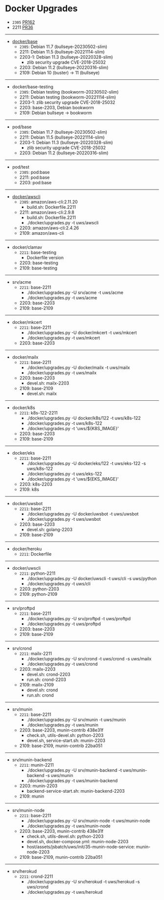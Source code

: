# Docker Upgrades

* `2305` [PR162](https://github.com/TalkingPts/Infrastructure/pull/162)
* 2211 [PR36](https://github.com/TalkingPts/Infrastructure/pull/36)

---

* [docker/base][debian-container]
    * `2305`: Debian 11.7 (bullseye-20230502-slim)
    * 2211: Debian 11.5 (bullseye-20221114-slim)
    * 2203-1: Debian 11.3 (bullseye-20220328-slim)
        * zlib security upgrade CVE-2018-25032
    * 2203: Debian 11.2 (bullseye-20220316-slim)
    * 2109: Debian 10 (buster) -> 11 (bullseye)

[debian-container]: https://hub.docker.com/_/debian

---

* docker/base-testing
    * `2305`: Debian testing (bookworm-20230502-slim)
    * 2211: Debian testing (bookworm-20221114-slim)
    * 2203-1: zlib security upgrade CVE-2018-25032
    * 2203: base-2203, Debian bookworm
    * 2109: Debian bullseye -> bookworm

---

* pod/base
    * `2305`: Debian 11.7 (bullseye-20230502-slim)
    * 2211: Debian 11.5 (bullseye-20221114-slim)
    * 2203-1: Debian 11.3 (bullseye-20220328-slim)
        * zlib security upgrade CVE-2018-25032
    * 2203: Debian 11.2 (bullseye-20220316-slim)

---

* pod/test
    * `2305`: pod:base
    * 2211: pod:base
    * 2203: pod:base

---

* [docker/awscli][awscli]
    * `2305`: amazon/aws-cli:2.11.20
        * build.sh: Dockerfile.2211
    * 2211: amazon/aws-cli:2.9.8
        * build.sh: Dockerfile.2211
        * ./docker/upgrades.py -t uws/awscli
    * 2203: amazon/aws-cli:2.4.26
    * 2109: amazon/aws-cli

[awscli]: https://hub.docker.com/r/amazon/aws-cli/tags

---

* docker/clamav
    * `2211`: base-testing
        * Dockerfile version
    * 2203: base-testing
    * 2109: base-testing

---

* srv/acme
    * `2211`: base-2211
        * ./docker/upgrades.py -U srv/acme -t uws/acme
        * ./docker/upgrades.py -t uws/acme
    * 2203: base-2203
    * 2109: base-2109

---

* docker/mkcert
    * `2211`: base-2211
        * ./docker/upgrades.py -U docker/mkcert -t uws/mkcert
        * ./docker/upgrades.py -t uws/mkcert
    * 2203: base-2203

---

* docker/mailx
    * `2211`: base-2211
        * ./docker/upgrades.py -U docker/mailx -t uws/mailx
        * ./docker/upgrades.py -t uws/mailx
    * 2203: base-2203
        * devel.sh: mailx-2203
    * 2109: base-2109
        * devel.sh: mailx

---

* docker/k8s
    * `2211`: k8s-122-2211
        * ./docker/upgrades.py -U docker/k8s/122 -t uws/k8s-122
        * ./docker/upgrades.py -t uws/k8s-122
        * ./docker/upgrades.py -t 'uws/${K8S_IMAGE}'
    * 2203: base-2203
    * 2109: base-2109

---

* docker/eks
    * `2211`: base-2211
        * ./docker/upgrades.py -U docker/eks/122 -t uws/eks-122 -s uws/k8s-122
        * ./docker/upgrades.py -t uws/eks-122
        * ./docker/upgrades.py -t 'uws/${EKS_IMAGE}'
    * 2203: k8s-2203
    * 2109: k8s

---

* docker/uwsbot
    * `2211`: base-2211
        * ./docker/upgrades.py -U docker/uwsbot -t uws/uwsbot
        * ./docker/upgrades.py -t uws/uwsbot
    * 2203: base-2203
        * devel.sh: golang-2203
    * 2109: base-2109

---

* docker/heroku
    * `2211`: Dockerfile

---

* docker/uwscli
    * `2211`: python-2211
        * ./docker/upgrades.py -U docker/uwscli -t uws/cli -s uws/python
        * ./docker/upgrades.py -t uws/cli
    * 2203: python-2203
    * 2109: python-2109

---

* srv/proftpd
    * `2211`: base-2211
        * ./docker/upgrades.py -U srv/proftpd -t uws/proftpd
        * ./docker/upgrades.py -t uws/proftpd
    * 2203: base-2203
    * 2109: base-2109

---

* srv/crond
    * `2211`: mailx-2211
        * ./docker/upgrades.py -U srv/crond -t uws/crond -s uws/mailx
        * ./docker/upgrades.py -t uws/crond
    * 2203: mailx-2203
        * devel.sh: crond-2203
        * run.sh: crond-2203
    * 2109: mailx-2109
        * devel.sh: crond
        * run.sh: crond

---

* srv/munin
    * `2211`: base-2211
        * ./docker/upgrades.py -U srv/munin -t uws/munin
        * ./docker/upgrades.py -t uws/munin
    * 2203: base-2203, munin-contrib 438e31f
        * check.sh, utils-devel.sh: python-2203
        * devel.sh, service-start.sh: munin-2203
    * 2109: base-2109, munin-contrib 22ba051

---

* srv/munin-backend
    * `2211`: munin-2211
        * ./docker/upgrades.py -U srv/munin-backend -t uws/munin-backend -s uws/munin
        * ./docker/upgrades.py -t uws/munin-backend
    * 2203: munin-2203
        * backend-service-start.sh: munin-backend-2203
    * 2109: munin

---

* srv/munin-node
    * `2211`: base-2211
        * ./docker/upgrades.py -U srv/munin-node -t uws/munin-node
        * ./docker/upgrades.py -t uws/munin-node
    * 2203: base-2203, munin-contrib 438e31f
        * check.sh, utils-devel.sh: python-2203
        * devel.sh, docker-compose.yml: munin-node-2203
        * host/assets/jsbatch/uws/init/35-munin-node-service: munin-node-2203
    * 2109: base-2109, munin-contrib 22ba051

---

* srv/herokud
    * `2211`: crond-2211
        * ./docker/upgrades.py -U srv/herokud -t uws/herokud -s uws/crond
        * ./docker/upgrades.py -t uws/herokud
